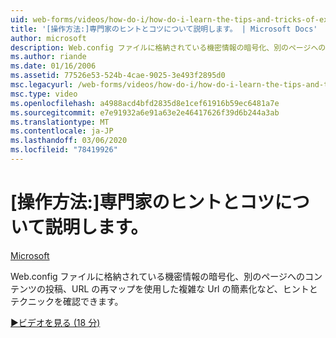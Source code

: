```yaml
---
uid: web-forms/videos/how-do-i/how-do-i-learn-the-tips-and-tricks-of-experts
title: '[操作方法:]専門家のヒントとコツについて説明します。 | Microsoft Docs'
author: microsoft
description: Web.config ファイルに格納されている機密情報の暗号化、別のページへのコンテンツの投稿、複雑な Url の簡素化などのヒントとテクニックを表示します。
ms.author: riande
ms.date: 01/16/2006
ms.assetid: 77526e53-524b-4cae-9025-3e493f2895d0
msc.legacyurl: /web-forms/videos/how-do-i/how-do-i-learn-the-tips-and-tricks-of-experts
msc.type: video
ms.openlocfilehash: a4988acd4bfd2835d8e1cef61916b59ec6481a7e
ms.sourcegitcommit: e7e91932a6e91a63e2e46417626f39d6b244a3ab
ms.translationtype: MT
ms.contentlocale: ja-JP
ms.lasthandoff: 03/06/2020
ms.locfileid: "78419926"
---
```

# <a name="how-do-i-learn-the-tips-and-tricks-of-experts"></a>[操作方法:]専門家のヒントとコツについて説明します。

[Microsoft](https://github.com/microsoft)

Web.config ファイルに格納されている機密情報の暗号化、別のページへのコンテンツの投稿、URL の再マップを使用した複雑な Url の簡素化など、ヒントとテクニックを確認できます。

[&#9654;ビデオを見る (18 分)](https://channel9.msdn.com/Blogs/ASP-NET-Site-Videos/how-do-i-learn-the-tips-and-tricks-of-experts)
